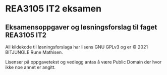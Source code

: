 # REA3105 IT2 eksamen
## Eksamensoppgaver og løsningsforslag til faget REA3105 IT2

All kildekode til løsningsforslaga har lisens GNU GPLv3 og er &copy; 2021 BITJUNGLE Rune Mathisen.

Lisenser på oppgavetekst og vedlegg antas å være Public Domain der hvor ikke noe annet er angitt.